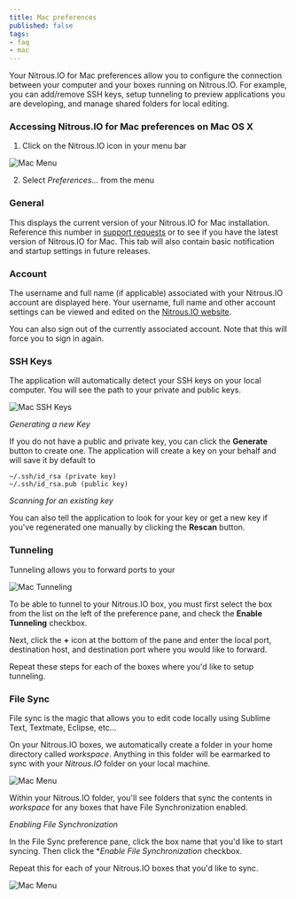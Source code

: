 ```yaml
---
title: Mac preferences
published: false
tags:
- faq
- mac
---
```


Your Nitrous.IO for Mac preferences allow you to configure the connection between your computer and your boxes running on Nitrous.IO. For example, you can add/remove SSH keys, setup tunneling to preview applications you are developing, and manage shared folders for local editing.

### Accessing Nitrous.IO for Mac preferences on Mac OS X

1. Click on the Nitrous.IO icon in your menu bar

![Mac Menu](https://raw.github.com/action-io/action-assets/master/support/screenshots/mac/mac-menu.png)

2. Select *Preferences…* from the menu

<a href="#" id="general"></a>
### General

This displays the current version of your Nitrous.IO for Mac installation. Reference this number in [support requests](mailto:support@nitrous.io?subject=Mac%20Application) or to see if you have the latest version of Nitrous.IO for Mac. This tab will also contain basic notification and startup settings in future releases.

<a href="#" id="account"></a>
### Account

The username and full name (if applicable) associated with your Nitrous.IO account are displayed here. Your username, full name and other account settings can be viewed and edited on the [Nitrous.IO website](https://www.nitrous.io).

You can also sign out of the currently associated account. Note that this will force you to sign in again.

<a href="#" id="sshkeys"></a>
### SSH Keys

The application will automatically detect your SSH keys on your local computer. You will see the path to your private and public keys.

![Mac SSH Keys](https://raw.github.com/action-io/action-assets/master/support/screenshots/mac/mac-sshkeys.png)

*Generating a new Key*

If you do not have a public and private key, you can click the **Generate** button to create one. The application will create a key on your behalf and will save it by default to

    ~/.ssh/id_rsa (private key)
    ~/.ssh/id_rsa.pub (public key)

*Scanning for an existing key*

You can also tell the application to look for your key or get a new key if you've regenerated one manually by clicking the **Rescan** button.

<a href="#" id="tunneling"></a>
### Tunneling

Tunneling allows you to forward ports to your

![Mac Tunneling](https://raw.github.com/action-io/action-assets/master/support/screenshots/mac/mac-tunneling.png)

To be able to tunnel to your Nitrous.IO box, you must first select the box from the list on the left of the preference pane, and check the **Enable Tunneling** checkbox.

Next, click the **+** icon at the bottom of the pane and enter the local port, destination host, and destination port where you would like to forward.

Repeat these steps for each of the boxes where you'd like to setup tunneling.

<a href="#" id="filesync"></a>
### File Sync

File sync is the magic that allows you to edit code locally using Sublime Text, Textmate, Eclipse, etc…

On your Nitrous.IO boxes, we automatically create a folder in your home directory called *workspace*. Anything in this folder will be earmarked to sync with your *Nitrous.IO* folder on your local machine.

![Mac Menu](https://raw.github.com/action-io/action-assets/master/support/screenshots/mac/mac-actionfolder.png)

Within your Nitrous.IO folder, you'll see folders that sync the contents in *workspace* for any boxes that have File Synchronization enabled.

*Enabling File Synchronization*

In the File Sync preference pane, click the box name that you'd like to start syncing. Then click the **Enable File Synchronization* checkbox.

Repeat this for each of your Nitrous.IO boxes that you'd like to sync.

![Mac Menu](https://raw.github.com/action-io/action-assets/master/support/screenshots/mac/mac-file-sync.png)
